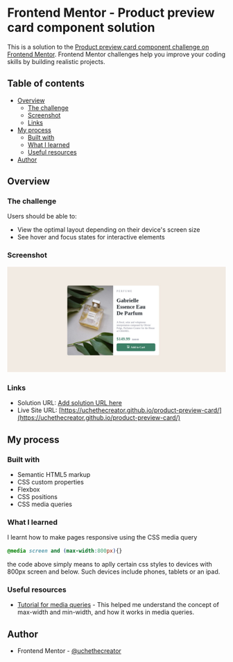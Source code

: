 # Frontend Mentor - Product preview card component solution

This is a solution to the [Product preview card component challenge on Frontend Mentor](https://www.frontendmentor.io/challenges/product-preview-card-component-GO7UmttRfa). Frontend Mentor challenges help you improve your coding skills by building realistic projects. 

## Table of contents

- [Overview](#overview)
  - [The challenge](#the-challenge)
  - [Screenshot](#screenshot)
  - [Links](#links)
- [My process](#my-process)
  - [Built with](#built-with)
  - [What I learned](#what-i-learned)
  - [Useful resources](#useful-resources)
- [Author](#author)

## Overview

### The challenge

Users should be able to:

- View the optimal layout depending on their device's screen size
- See hover and focus states for interactive elements

### Screenshot

![](screenshot.jpeg)


### Links

- Solution URL: [Add solution URL here](https://your-solution-url.com)
- Live Site URL: [https://uchethecreator.github.io/product-preview-card/](https://uchethecreator.github.io/product-preview-card/)

## My process

### Built with

- Semantic HTML5 markup
- CSS custom properties
- Flexbox
- CSS positions
- CSS media queries

### What I learned

I learnt how to make pages responsive using the CSS media query

```css
@media screen and (max-width:800px){}
```
the code above simply means to aplly certain css styles to devices with 800px screen and below. Such devices include phones, tablets or an ipad.



### Useful resources

- [Tutorial for media queries](https://www.w3schools.com/css/css_rwd_mediaqueries.asp) - This helped me understand the concept of max-width and min-width, and how it works in media queries. 


## Author

- Frontend Mentor - [@uchethecreator](https://www.frontendmentor.io/profile/uchethecreator)
